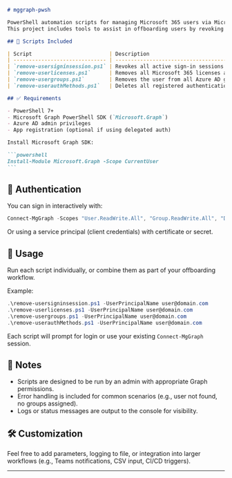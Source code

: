 ````markdown
# mggraph-pwsh

PowerShell automation scripts for managing Microsoft 365 users via Microsoft Graph API.
This project includes tools to assist in offboarding users by revoking sessions, removing licenses, group memberships, and authentication methods.

## 📁 Scripts Included

| Script                         | Description                                                                              |
| ------------------------------ | ---------------------------------------------------------------------------------------- |
| `remove-usersigninsession.ps1` | Revokes all active sign-in sessions for a specified user.                                |
| `remove-userlicenses.ps1`      | Removes all Microsoft 365 licenses assigned to a specified user.                         |
| `remove-usergroups.ps1`        | Removes the user from all Azure AD groups.                                               |
| `remove-userauthMethods.ps1`   | Deletes all registered authentication methods (e.g., MFA phone, app, etc.) for the user. |

## ✅ Requirements

- PowerShell 7+
- Microsoft Graph PowerShell SDK (`Microsoft.Graph`)
- Azure AD admin privileges
- App registration (optional if using delegated auth)

Install Microsoft Graph SDK:

```powershell
Install-Module Microsoft.Graph -Scope CurrentUser
```
````

## 🔐 Authentication

You can sign in interactively with:

```powershell
Connect-MgGraph -Scopes "User.ReadWrite.All", "Group.ReadWrite.All", "Directory.AccessAsUser.All"
```

Or using a service principal (client credentials) with certificate or secret.

## 🚀 Usage

Run each script individually, or combine them as part of your offboarding workflow.

Example:

```powershell
.\remove-usersigninsession.ps1 -UserPrincipalName user@domain.com
.\remove-userlicenses.ps1 -UserPrincipalName user@domain.com
.\remove-usergroups.ps1 -UserPrincipalName user@domain.com
.\remove-userauthMethods.ps1 -UserPrincipalName user@domain.com
```

Each script will prompt for login or use your existing `Connect-MgGraph` session.

## 📌 Notes

- Scripts are designed to be run by an admin with appropriate Graph permissions.
- Error handling is included for common scenarios (e.g., user not found, no groups assigned).
- Logs or status messages are output to the console for visibility.

## 🛠️ Customization

Feel free to add parameters, logging to file, or integration into larger workflows (e.g., Teams notifications, CSV input, CI/CD triggers).

---
